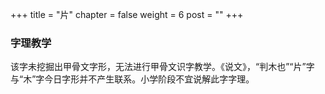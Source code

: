 +++
title = "片"
chapter = false
weight = 6
post = ""
+++
### 字理教学
该字未挖掘出甲骨文字形，无法进行甲骨文识字教学。《说文》，“判木也”“片”字与“木”字今日字形并不产生联系。小学阶段不宜说解此字字理。